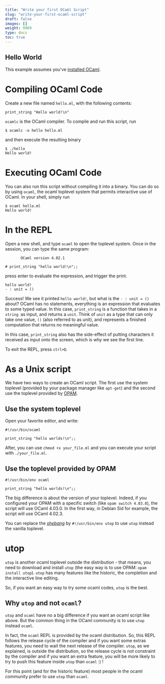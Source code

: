 ```yaml
---
title: "Write your first OCaml Script"
slug: "write-your-first-ocaml-script"
draft: false
images: []
weight: 9969
type: docs
toc: true
---
```


## Hello World
This example assumes you've [installed OCaml][1]. 

# Compiling OCaml Code

Create a new file named `hello.ml`, with the following contents:

    print_string "Hello world!\n"

`ocamlc` is the OCaml compiler. To compile and run this script, run

    $ ocamlc -o hello hello.ml

and then execute the resulting binary

    $ ./hello
    Hello world!

# Executing OCaml Code

You can also run this script without compiling it into a binary. You can do so by using `ocaml`, the ocaml toplevel system that permits interactive use of OCaml. In your shell, simply run

    $ ocaml hello.ml
    Hello world!

# In the REPL

Open a new shell, and type `ocaml` to open the toplevel system. Once in the session, you can type the same program:

           OCaml version 4.02.1

    # print_string "hello world!\n";;

press enter to evaluate the expression, and trigger the print.
    
    hello world!
    - : unit = ()
             
Success! We see it printed `hello world!`, but what is the `- : unit = ()` about? OCaml has no statements, everything is an expression that evaluates to some typed value. In this case, `print_string` is a function that takes in a `string `as input, and returns a `unit`. Think of `unit` as a type that can only take one value, `()` (also referred to as unit), and represents a finished computation that returns no meaningful value. 

In this case, `print_string` also has the side-effect of putting characters it received as input onto the screen, which is why we see the first line. 

To exit the REPL, press `ctrl+D`.

# As a Unix script

We have two ways to create an OCaml script. The first use the system toplevel (provided by your package manager like `apt-get`) and the second use the toplevel provided by [OPAM][1].

## Use the system toplevel

Open your favorite editor, and write:

    #!/usr/bin/ocaml
    
    print_string "hello worlds!\n";;

After, you can use `chmod +x your_file.ml` and you can execute your script with `./your_file.ml`.

## Use the toplevel provided by OPAM

    #!/usr/bin/env ocaml
    
    print_string "hello worlds!\n";;

The big difference is about the version of your toplevel. Indeed, if you configured your OPAM with a specific switch (like `opam switch 4.03.0`), the script will use OCaml 4.03.0. In the first way, in Debian Sid for example, the script will use OCaml 4.02.3.

You can replace the [*shebang*][2] by `#!/usr/bin/env utop` to use `utop` instead the vanilla toplevel.

# utop

`utop` is another ocaml toplevel outside the distribution - that means, you need to download and install `utop` (the easy way is to use OPAM: `opam install utop`). `utop` has many features like the historic, the completion and the interactive line editing.

So, if you want an easy way to try some ocaml codes, `utop` is the best.

## Why `utop` and not `ocaml`?

`utop` and `ocaml` have no a big difference if you want an ocaml script like above. But the common thing in the OCaml community is to use `utop` instead `ocaml`.

In fact, the `ocaml` REPL is provided by the ocaml distribution. So, this REPL follows the release cycle of the compiler and if you want some extras features, you need to wait the next release of the compiler. `utop`, as we explained, is outside the distribution, so the release cycle is not constraint by the compiler and if you want an extra feature, you will be more likely to try to push this feature inside `utop` than `ocaml` :) !

For this point (and for the historic feature) most people in the ocaml community prefer to use `utop` than `ocaml`.

  [1]: https://www.wikiod.com/ocaml/getting-started-with-ocaml
  [2]: https://en.wikipedia.org/wiki/Shebang_(Unix)

